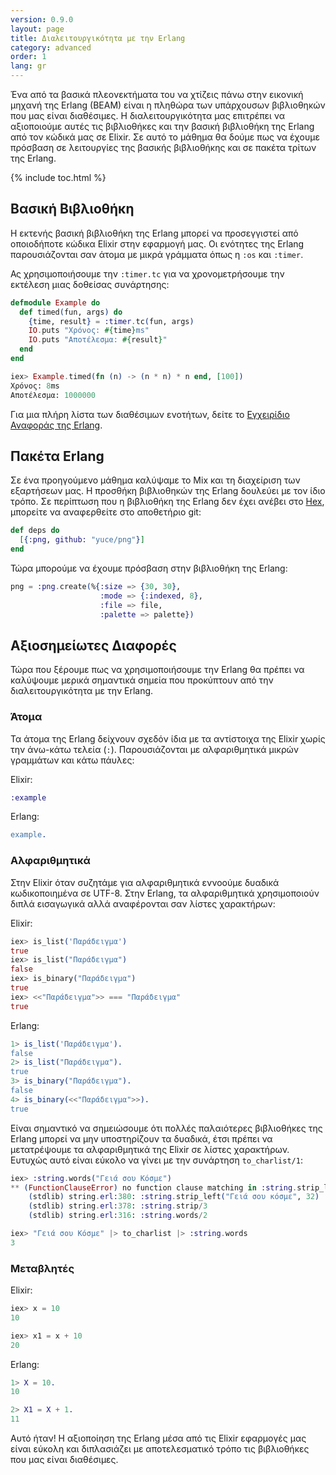 ```yaml
---
version: 0.9.0
layout: page
title: Διαλειτουργικότητα με την Erlang
category: advanced
order: 1
lang: gr
---
```


Ένα από τα βασικά πλεονεκτήματα του να χτίζεις πάνω στην εικονική μηχανή της Erlang (BEAM)  είναι η πληθώρα των υπάρχουσων βιβλιοθηκών που μας είναι διαθέσιμες.  Η διαλειτουργικότητα μας επιτρέπει να αξιοποιούμε αυτές τις βιβλιοθήκες και την βασική βιβλιοθήκη της Erlang από τον κώδικά μας σε Elixir.  Σε αυτό το μάθημα θα δούμε πως να έχουμε πρόσβαση σε λειτουργίες της βασικής βιβλιοθήκης και σε πακέτα τρίτων της Erlang.

{% include toc.html %}

## Βασική Βιβλιοθήκη

Η εκτενής βασική βιβλιοθήκη της Erlang μπορεί να προσεγγιστεί από οποιοδήποτε κώδικα Elixir στην εφαρμογή μας.  Οι ενότητες της Erlang παρουσιάζονται σαν άτομα με μικρά γράμματα όπως η `:os` και `:timer`.

Ας χρησιμοποιήσουμε την `:timer.tc` για να χρονομετρήσουμε την εκτέλεση μιας δοθείσας συνάρτησης:

```elixir
defmodule Example do
  def timed(fun, args) do
    {time, result} = :timer.tc(fun, args)
    IO.puts "Χρόνος: #{time}ms"
    IO.puts "Αποτέλεσμα: #{result}"
  end
end

iex> Example.timed(fn (n) -> (n * n) * n end, [100])
Χρόνος: 8ms
Αποτέλεσμα: 1000000
```

Για μια πλήρη λίστα των διαθέσιμων ενοτήτων, δείτε το [Εγχειρίδιο Αναφοράς της Erlang](http://erlang.org/doc/apps/stdlib/).

## Πακέτα Erlang

Σε ένα προηγούμενο μάθημα καλύψαμε το Mix και τη διαχείριση των εξαρτήσεων μας.  Η προσθήκη βιβλιοθηκών της Erlang δουλεύει με τον ίδιο τρόπο.  Σε περίπτωση που η βιβλιοθήκη της Erlang δεν έχει ανέβει στο [Hex](https://hex.pm), μπορείτε να αναφερθείτε στο αποθετήριο git:

```elixir
def deps do
  [{:png, github: "yuce/png"}]
end
```

Τώρα μπορούμε να έχουμε πρόσβαση στην βιβλιοθήκη της Erlang:

```elixir
png = :png.create(%{:size => {30, 30},
                    :mode => {:indexed, 8},
                    :file => file,
                    :palette => palette})
```

## Αξιοσημείωτες Διαφορές

Τώρα που ξέρουμε πως να χρησιμοποιήσουμε την Erlang θα πρέπει να καλύψουμε μερικά σημαντικά σημεία που προκύπτουν από την διαλειτουργικότητα με την Erlang.

### Άτομα

Τα άτομα της Erlang δείχνουν σχεδόν ίδια με τα αντίστοιχα της Elixir χωρίς την άνω-κάτω τελεία (`:`).  Παρουσιάζονται με αλφαριθμητικά μικρών γραμμάτων και κάτω πάυλες:

Elixir:

```elixir
:example
```

Erlang:

```erlang
example.
```

### Αλφαριθμητικά

Στην Elixir όταν συζητάμε για αλφαριθμητικά εννοούμε δυαδικά κωδικοποιημένα σε UTF-8.  Στην Erlang, τα αλφαριθμητικά χρησιμοποιούν διπλά εισαγωγικά αλλά αναφέρονται σαν λίστες χαρακτήρων:

Elixir:

```elixir
iex> is_list('Παράδειγμα')
true
iex> is_list("Παράδειγμα")
false
iex> is_binary("Παράδειγμα")
true
iex> <<"Παράδειγμα">> === "Παράδειγμα"
true
```

Erlang:

```erlang
1> is_list('Παράδειγμα').
false
2> is_list("Παράδειγμα").
true
3> is_binary("Παράδειγμα").
false
4> is_binary(<<"Παράδειγμα">>).
true
```

Είναι σημαντικό να σημειώσουμε ότι πολλές παλαιότερες βιβλιοθήκες της Erlang μπορεί να μην υποστηρίζουν τα δυαδικά, έτσι πρέπει να μετατρέψουμε τα αλφαριθμητικά της Elixir σε λίστες χαρακτήρων.  Ευτυχώς αυτό είναι εύκολο να γίνει με την συνάρτηση `to_charlist/1`:

```elixir
iex> :string.words("Γειά σου Κόσμε")
** (FunctionClauseError) no function clause matching in :string.strip_left/2
    (stdlib) string.erl:380: :string.strip_left("Γειά σου κόσμε", 32)
    (stdlib) string.erl:378: :string.strip/3
    (stdlib) string.erl:316: :string.words/2

iex> "Γειά σου Κόσμε" |> to_charlist |> :string.words
3
```

### Μεταβλητές

Elixir:

```elixir
iex> x = 10
10

iex> x1 = x + 10
20
```

Erlang:

```erlang
1> X = 10.
10

2> X1 = X + 1.
11
```

Αυτό ήταν!  Η αξιοποίηση της Erlang μέσα από τις Elixir εφαρμογές μας είναι εύκολη και διπλασιάζει με αποτελεσματικό τρόπο τις βιβλιοθήκες που μας είναι διαθέσιμες.
